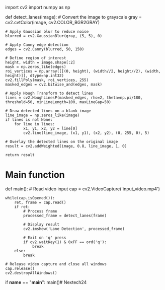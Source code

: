 import cv2
import numpy as np

def detect_lanes(image):
    # Convert the image to grayscale
    gray = cv2.cvtColor(image, cv2.COLOR_BGR2GRAY)
    
    # Apply Gaussian blur to reduce noise
    blurred = cv2.GaussianBlur(gray, (5, 5), 0)
    
    # Apply Canny edge detection
    edges = cv2.Canny(blurred, 50, 150)
    
    # Define region of interest
    height, width = image.shape[:2]
    mask = np.zeros_like(edges)
    roi_vertices = np.array([[(0, height), (width//2, height//2), (width, height)]], dtype=np.int32)
    cv2.fillPoly(mask, roi_vertices, 255)
    masked_edges = cv2.bitwise_and(edges, mask)
    
    # Apply Hough Transform to detect lines
    lines = cv2.HoughLinesP(masked_edges, rho=2, theta=np.pi/180, threshold=50, minLineLength=100, maxLineGap=50)
    
    # Draw detected lines on a blank image
    line_image = np.zeros_like(image)
    if lines is not None:
        for line in lines:
            x1, y1, x2, y2 = line[0]
            cv2.line(line_image, (x1, y1), (x2, y2), (0, 255, 0), 5)
    
    # Overlay the detected lines on the original image
    result = cv2.addWeighted(image, 0.8, line_image, 1, 0)
    
    return result

# Main function
def main():
    # Read video input
    cap = cv2.VideoCapture('input_video.mp4')
    
    while(cap.isOpened()):
        ret, frame = cap.read()
        if ret:
            # Process frame
            processed_frame = detect_lanes(frame)
            
            # Display result
            cv2.imshow('Lane Detection', processed_frame)
            
            # Exit on 'q' press
            if cv2.waitKey(1) & 0xFF == ord('q'):
                break
        else:
            break
    
    # Release video capture and close all windows
    cap.release()
    cv2.destroyAllWindows()

if __name__ == "__main__":
    main()# Nextech24
